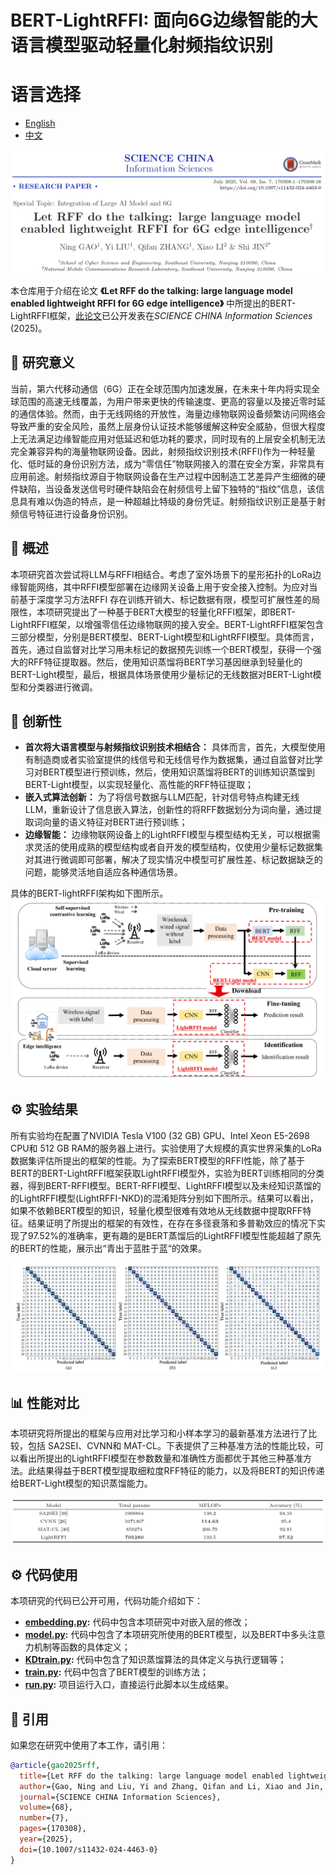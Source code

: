 # BERT-LightRFFI: 面向6G边缘智能的大语言模型驱动轻量化射频指纹识别

# 语言选择
- [English](README.en.md)
- [中文](README.md)

![title](./picture/title.png)

本仓库用于介绍在论文 **《Let RFF do the talking: large language model enabled lightweight RFFI for 6G edge intelligence》** 中所提出的BERT-LightRFFI框架，[此论文](paper.pdf)已公开发表在*SCIENCE CHINA Information Sciences* (2025)。


## 🧩 研究意义
当前，第六代移动通信（6G）正在全球范围内加速发展，在未来十年内将实现全球范围的高速无线覆盖，为用户带来更快的传输速度、更高的容量以及接近零时延的通信体验。然而，由于无线网络的开放性，海量边缘物联网设备频繁访问网络会导致严重的安全风险，虽然上层身份认证技术能够缓解这种安全威胁，但很大程度上无法满足边缘智能应用对低延迟和低功耗的要求，同时现有的上层安全机制无法完全兼容异构的海量物联网设备。因此，射频指纹识别技术(RFFI)作为一种轻量化、低时延的身份识别方法，成为“零信任”物联网接入的潜在安全方案，非常具有应用前途。射频指纹源自于物联网设备在生产过程中因制造工艺差异产生细微的硬件缺陷，当设备发送信号时硬件缺陷会在射频信号上留下独特的“指纹”信息，该信息具有难以伪造的特点，是一种超越比特级的身份凭证。射频指纹识别正是基于射频信号特征进行设备身份识别。

## 📖 概述
本项研究首次尝试将LLM与RFFI相结合。考虑了室外场景下的星形拓扑的LoRa边缘智能网络，其中RFFI模型部署在边缘网关设备上用于安全接入控制。为应对当前基于深度学习方法RFFI 存在训练开销大、标记数据有限，模型可扩展性差的局限性，本项研究提出了一种基于BERT大模型的轻量化RFFI框架，即BERT-LightRFFI框架，以增强零信任边缘物联网的接入安全。BERT-LightRFFI框架包含三部分模型，分别是BERT模型、BERT-Light模型和LightRFFI模型。具体而言，首先，通过自监督对比学习用未标记的数据预先训练一个BERT模型，获得一个强大的RFF特征提取器。然后，使用知识蒸馏将BERT学习基因继承到轻量化的BERT-Light模型，最后，根据具体场景使用少量标记的无线数据对BERT-Light模型和分类器进行微调。

## 🚀 创新性
- **首次将大语言模型与射频指纹识别技术相结合：** 具体而言，首先，大模型使用有制造商或者实验室提供的线信号和无线信号作为数据集，通过自监督对比学习对BERT模型进行预训练，然后，使用知识蒸馏将BERT的训练知识蒸馏到BERT-Light模型，以实现轻量化、高性能的RFF特征提取；
- **嵌入式算法创新：** 为了将信号数据与LLM匹配，针对信号特点构建无线LLM，重新设计了信息嵌入算法，创新性的将RFF数据划分为词向量，通过提取词向量的语义特征对BERT进行预训练；
- **边缘智能：** 边缘物联网设备上的LightRFFI模型与模型结构无关，可以根据需求灵活的使用成熟的模型结构或者自开发的模型结构，仅使用少量标记数据集对其进行微调即可部署，解决了现实情况中模型可扩展性差、标记数据缺乏的问题，能够灵活地自适应各种通信场景。

具体的BERT-lightRFFI架构如下图所示。
![framework](./picture/framework.png)

## ⚙️ 实验结果
所有实验均在配置了NVIDIA Tesla V100 (32 GB) GPU、Intel Xeon E5-2698 CPU和 512 GB RAM的服务器上进行。实验使用了大规模的真实世界采集的LoRa数据集评估所提出的框架的性能。为了探索BERT模型的RFFI性能，除了基于BERT的BERT-LightRFFI框架获取LightRFFI模型外，实验为BERT训练相同的分类器，得到BERT-RFFI模型。BERT-RFFI模型、LightRFFI模型以及未经知识蒸馏的的LightRFFI模型(LightRFFI-NKD)的混淆矩阵分别如下图所示。结果可以看出，如果不依赖BERT模型的知识，轻量化模型很难有效地从无线数据中提取RFF特征。结果证明了所提出的框架的有效性，在存在多径衰落和多普勒效应的情况下实现了97.52%的准确率，更有趣的是BERT蒸馏后的LightRFFI模型性能超越了原先的BERT的性能，展示出“青出于蓝胜于蓝“的效果。

![matrix](./picture/matrix.png)

## 📊 性能对比

本项研究将所提出的框架与应用对比学习和小样本学习的最新基准方法进行了比较，包括 SA2SEI、CVNN和 MAT-CL。下表提供了三种基准方法的性能比较，可以看出所提出的LightRFFI模型在参数数量和准确性方面都优于其他三种基准方法。此结果得益于BERT模型提取细粒度RFF特征的能力，以及将BERT的知识传递给BERT-Light模型的知识蒸馏能力。

![compare](./picture/compare.png)

## ⚙️ 代码使用
本项研究的代码已公开可用，代码功能介绍如下：

- **[embedding.py](embedding.py):**  代码中包含本项研究中对嵌入层的修改；
- **[model.py](model.py):**  代码中包含了本项研究所使用的BERT模型，以及BERT中多头注意力机制等函数的具体定义；
- **[KDtrain.py](KDtrain.py):**  代码中包含了知识蒸馏算法的具体定义与执行逻辑等；
- **[train.py](train.py):**  代码中包含了BERT模型的训练方法；
- **[run.py](run.py):**  项目运行入口，直接运行此脚本以生成结果。

## 📖  引用
如果您在研究中使用了本工作，请引用：
```bibtex
@article{gao2025rff,
  title={Let RFF do the talking: large language model enabled lightweight RFFI for 6G edge intelligence},
  author={Gao, Ning and Liu, Yi and Zhang, Qifan and Li, Xiao and Jin, Shi},
  journal={SCIENCE CHINA Information Sciences},
  volume={68},
  number={7},
  pages={170308},
  year={2025},
  doi={10.1007/s11432-024-4463-0}
}
